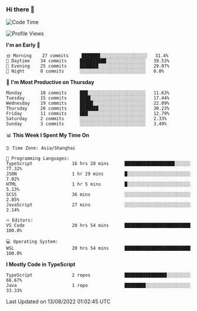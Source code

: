 ### Hi there 👋

<!--
**waynelwz/waynelwz** is a ✨ _special_ ✨ repository because its `README.md` (this file) appears on your GitHub profile.

Here are some ideas to get you started:

- 🔭 I’m currently working on ...
- 🌱 I’m currently learning ...
- 👯 I’m looking to collaborate on ...
- 🤔 I’m looking for help with ...
- 💬 Ask me about ...
- 📫 How to reach me: ...
- 😄 Pronouns: ...
- ⚡ Fun fact: ...
-->

<!--START_SECTION:waka-->
![Code Time](http://img.shields.io/badge/Code%20Time-0%20secs-blue)

![Profile Views](http://img.shields.io/badge/Profile%20Views-10-blue)

**I'm an Early 🐤** 

```text
🌞 Morning    27 commits     ███████░░░░░░░░░░░░░░░░░░   31.4% 
🌆 Daytime    34 commits     ██████████░░░░░░░░░░░░░░░   39.53% 
🌃 Evening    25 commits     ███████░░░░░░░░░░░░░░░░░░   29.07% 
🌙 Night      0 commits      ░░░░░░░░░░░░░░░░░░░░░░░░░   0.0%

```
📅 **I'm Most Productive on Thursday** 

```text
Monday       10 commits     ███░░░░░░░░░░░░░░░░░░░░░░   11.63% 
Tuesday      15 commits     ████░░░░░░░░░░░░░░░░░░░░░   17.44% 
Wednesday    19 commits     █████░░░░░░░░░░░░░░░░░░░░   22.09% 
Thursday     26 commits     ███████░░░░░░░░░░░░░░░░░░   30.23% 
Friday       11 commits     ███░░░░░░░░░░░░░░░░░░░░░░   12.79% 
Saturday     2 commits      ░░░░░░░░░░░░░░░░░░░░░░░░░   2.33% 
Sunday       3 commits      ░░░░░░░░░░░░░░░░░░░░░░░░░   3.49%

```


📊 **This Week I Spent My Time On** 

```text
⌚︎ Time Zone: Asia/Shanghai

💬 Programming Languages: 
TypeScript               16 hrs 28 mins      ███████████████████░░░░░░   77.32% 
JSON                     1 hr 29 mins        █░░░░░░░░░░░░░░░░░░░░░░░░   7.02% 
HTML                     1 hr 5 mins         █░░░░░░░░░░░░░░░░░░░░░░░░   5.13% 
SCSS                     36 mins             ░░░░░░░░░░░░░░░░░░░░░░░░░   2.85% 
JavaScript               27 mins             ░░░░░░░░░░░░░░░░░░░░░░░░░   2.14%

🔥 Editors: 
VS Code                  20 hrs 54 mins      █████████████████████████   100.0%

💻 Operating System: 
WSL                      20 hrs 54 mins      █████████████████████████   100.0%

```

**I Mostly Code in TypeScript** 

```text
TypeScript               2 repos             ████████████████░░░░░░░░░   66.67% 
Java                     1 repo              ████████░░░░░░░░░░░░░░░░░   33.33%

```



 Last Updated on 13/08/2022 01:02:45 UTC
<!--END_SECTION:waka-->
